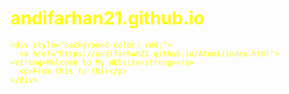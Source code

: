 # andifarhan21.github.io
<html> 
  <body style="color: yellow">
    
    <div style="background-color: red;">
      <a href="https://andifarhan21.github.io/Atom1/index.html"><strong>Welcome to My WEbsite<strong></a>
      <p>From this to this</p>
    </div>
    
  </body>
 </html>
